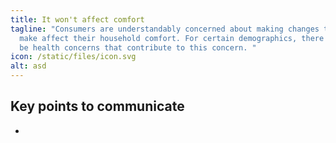 ```yaml
---
title: It won't affect comfort
tagline: "Consumers are understandably concerned about making changes that may
  make affect their household comfort. For certain demographics, there may also
  be health concerns that contribute to this concern. "
icon: /static/files/icon.svg
alt: asd
---
```



## Key points to communicate

*